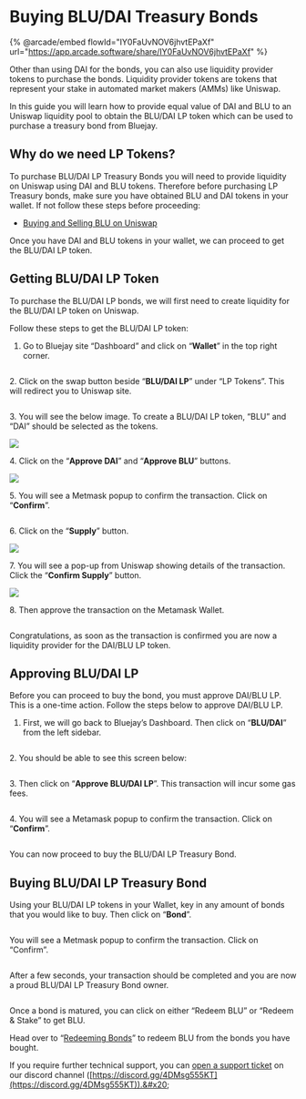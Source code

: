 # Buying BLU/DAI Treasury Bonds

{% @arcade/embed flowId="IY0FaUvNOV6jhvtEPaXf" url="https://app.arcade.software/share/IY0FaUvNOV6jhvtEPaXf" %}

Other than using DAI for the bonds, you can also use liquidity provider tokens to purchase the bonds. Liquidity provider tokens are tokens that represent your stake in automated market makers (AMMs) like Uniswap.

In this guide you will learn how to provide equal value of DAI and BLU to an Uniswap liquidity pool to obtain the BLU/DAI LP token which can be used to purchase a treasury bond from Bluejay.

## Why do we need LP Tokens?

To purchase BLU/DAI LP Treasury Bonds you will need to provide liquidity on Uniswap using DAI and BLU tokens. Therefore before purchasing LP Treasury bonds, make sure you have obtained BLU and DAI tokens in your wallet. If not follow these steps before proceeding:

* [Buying and Selling BLU on Uniswap](broken-reference)

Once you have DAI and BLU tokens in your wallet, we can proceed to get the BLU/DAI LP token.

## Getting BLU/DAI LP Token

To purchase the BLU/DAI LP bonds, we will first need to create liquidity for the BLU/DAI LP token on Uniswap.

Follow these steps to get the BLU/DAI LP token:

1. Go to Bluejay site “Dashboard” and click on “**Wallet**” in the top right corner.

<figure><img src="../../.gitbook/assets/SCR-20221025-htq (2).png" alt=""><figcaption></figcaption></figure>

2\. Click on the swap button beside “**BLU/DAI LP**” under “LP Tokens”. This will redirect you to Uniswap site.

<figure><img src="../../.gitbook/assets/SCR-20221025-ji7.png" alt=""><figcaption></figcaption></figure>

3\. You will see the below image. To create a BLU/DAI LP token, “BLU” and “DAI” should be selected as the tokens.

![](../../.gitbook/assets/daiblu\_10.png)

4\. Click on the “**Approve DAI**” and “**Approve BLU**” buttons.

![](../../.gitbook/assets/daiblu\_12.png)

5\. You will see a Metmask popup to confirm the transaction. Click on “**Confirm**”.

<figure><img src="../../.gitbook/assets/LPConfirm (1).png" alt=""><figcaption></figcaption></figure>

6\. Click on the “**Supply**” button.

![](../../.gitbook/assets/daiblu\_11.png)

7\. You will see a pop-up from Uniswap showing details of the transaction. Click the “**Confirm Supply**” button.

![](../../.gitbook/assets/daiblu\_13.png)

8\. Then approve the transaction on the Metamask Wallet.

<figure><img src="../../.gitbook/assets/confirm_supply (1).png" alt=""><figcaption></figcaption></figure>

Congratulations, as soon as the transaction is confirmed you are now a liquidity provider for the DAI/BLU LP token.

## Approving BLU/DAI LP

Before you can proceed to buy the bond, you must approve DAI/BLU LP. This is a one-time action. Follow the steps below to approve DAI/BLU LP.

1. First, we will go back to Bluejay’s Dashboard. Then click on “**BLU/DAI**” from the left sidebar.

<figure><img src="../../.gitbook/assets/SCR-20221025-jq7.png" alt=""><figcaption></figcaption></figure>

2\. You should be able to see this screen below:

<figure><img src="../../.gitbook/assets/SCR-20221025-ken.png" alt=""><figcaption></figcaption></figure>

3\. Then click on “**Approve BLU/DAI LP**”. This transaction will incur some gas fees.

<figure><img src="../../.gitbook/assets/SCR-20221025-ken (1).png" alt=""><figcaption></figcaption></figure>

4\. You will see a Metamask popup to confirm the transaction. Click on “**Confirm**”.

<figure><img src="../../.gitbook/assets/LPConfirm.png" alt=""><figcaption></figcaption></figure>

You can now proceed to buy the BLU/DAI LP Treasury Bond.

## Buying BLU/DAI LP Treasury Bond

Using your BLU/DAI LP tokens in your Wallet, key in any amount of bonds that you would like to buy. Then click on “**Bond**”.

<figure><img src="../../.gitbook/assets/SCR-20221025-kpr.png" alt=""><figcaption></figcaption></figure>

You will see a Metmask popup to confirm the transaction. Click on “Confirm”.

<figure><img src="../../.gitbook/assets/LPBondMetamask.png" alt=""><figcaption></figcaption></figure>

After a few seconds, your transaction should be completed and you are now a proud BLU/DAI LP Treasury Bond owner.

<figure><img src="../../.gitbook/assets/SCR-20221025-kss.png" alt=""><figcaption></figcaption></figure>

Once a bond is matured, you can click on either “Redeem BLU” or “Redeem & Stake” to get BLU.

Head over to “[Redeeming Bonds](../redeeming-bonds.md)” to redeem BLU from the bonds you have bought.

If you require further technical support, you can [open a support ticket](broken-reference) on our discord channel ([https://discord.gg/4DMsg555KT](https://discord.gg/4DMsg555KT)).&#x20;
